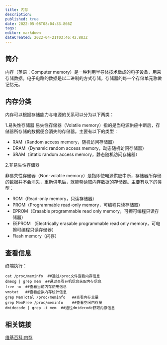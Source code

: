 ```yaml
---
title: 内存
description: 
published: true
date: 2022-05-08T08:04:33.866Z
tags: 
editor: markdown
dateCreated: 2022-04-21T03:46:42.883Z
---
```


## 简介

内存（英语：Computer memory）是一种利用半导体技术做成的电子设备，用来存储数据。电子电路的数据是以二进制的方式存储，存储器的每一个存储单元称做记忆元。

## 内存分类

内存可以根据存储能力与电源的关系可以分为以下两类：

1.易失性存储器 易失性存储器（Volatile memory）指的是当电源供应中断后，存储器所存储的数据便会消失的存储器。主要有以下的类型：

- RAM（Random access memory，随机访问存储器）
- DRAM（Dynamic random access memory，动态随机访问存储器）
- SRAM（Static random access memory，静态随机访问存储器）

2.非易失性存储器

非易失性存储器（Non-volatile memory）是指即使电源供应中断，存储器所存储的数据并不会消失，重新供电后，就能够读取内存数据的存储器。主要有以下的类型：

- ROM（Read-only memory，只读存储器）
- PROM（Programmable read-only memory，可编程只读存储器）
- EPROM（Erasable programmable read only memory，可擦可编程只读存储器）
- EEPROM （Electrically erasable programmable read only memory，可电擦可编程只读存储器）
- Flash memory（闪存）

## 查看信息

终端执行：

    cat /proc/meminfo  ##通过/proc文件查看内存信息
    dmesg | grep mem  ##通过查看开机信息获取内存信息
    free -m  ##查看当前内存使用信息
    vmstat   ##查看虚拟内存统计信息
    grep MemTotal /proc/meminfo   ##查看内存总量
    grep MemFree /proc/meminfo    ##查看空闲内存量
    dmidecode | grep -i mem  ##通过dmidecode获取内存信息

## 相关链接
[维基百科:内存](http://zh.wikipedia.org/wiki/%E5%86%85%E5%AD%98)